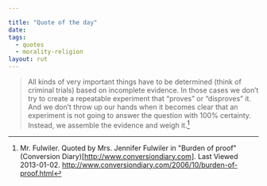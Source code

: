 ```yaml
---

title: "Quote of the day"
date: 
tags:
  - quotes
  - morality-religion
layout: rut
---
```



>All kinds of very important things have to be determined (think of criminal trials) based on incomplete evidence. In those cases we don’t try to create a repeatable experiment that “proves” or “disproves” it. And we don’t throw up our hands when it becomes clear that an experiment is not going to answer the question with 100% certainty. Instead, we assemble the evidence and weigh it.[^20130102-2]

[^20130102-2]: Mr. Fulwiler.  Quoted by Mrs. Jennifer Fulwiler in "Burden of proof" (Conversion Diary)[http://www.conversiondiary.com]. Last Viewed 2013-01-02. <http://www.conversiondiary.com/2006/10/burden-of-proof.html> 
